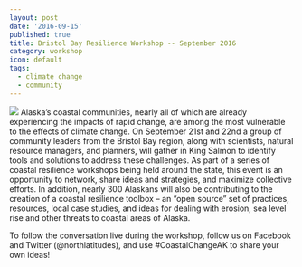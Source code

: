 ```yaml
---
layout: post
date: '2016-09-15'
published: true
title: Bristol Bay Resilience Workshop -- September 2016
category: workshop
icon: default
tags:
  - climate change
  - community
---
```

<img src="{{site.baseurl}}/assets/media/workshop.jpg" class="img-responsive img-thumbnail pull-right">
Alaska’s coastal communities, nearly all of which are already experiencing the impacts of rapid change, are among the most vulnerable to the effects of climate change. On September 21st and 22nd a group of community leaders from the Bristol Bay region, along with scientists, natural resource managers, and planners, will gather in King Salmon to identify tools and solutions to address these challenges. As part of a series of coastal resilience workshops being held around the state, this event is an opportunity to network, share ideas and strategies, and maximize collective efforts. In addition, nearly 300 Alaskans will also be contributing to the creation of a coastal resilience toolbox – an “open source” set of practices, resources, local case studies, and ideas for dealing with erosion, sea level rise and other threats to coastal areas of Alaska.

To follow the conversation live during the workshop, follow us on Facebook and Twitter (@northlatitudes), and use #CoastalChangeAK to share your own ideas!

<div class="clearfix"></div>
